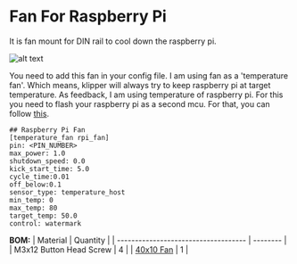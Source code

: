 # Fan For Raspberry Pi
 
It is fan mount for DIN rail to cool down the raspberry pi. 
 
![alt text](Images/rp_fan.HEIC)

You need to add this fan in your config file. I am using fan as a 'temperature fan'. Which means, klipper will always try to keep raspberry pi at target temperature. As feedback, I am using temperature of raspberry pi. For this you need to flash your raspberry pi as a second mcu. For that, you can follow [this](https://www.klipper3d.org/RPi_microcontroller.html). 

```
## Raspberry Pi Fan
[temperature_fan rpi_fan]
pin: <PIN_NUMBER>
max_power: 1.0
shutdown_speed: 0.0
kick_start_time: 5.0
cycle_time:0.01
off_below:0.1
sensor_type: temperature_host
min_temp: 0
max_temp: 80
target_temp: 50.0
control: watermark
```

**BOM:**
| Material               															| Quantity |
| ------------------------------------  											| -------- |
| M3x12 Button Head Screw          												   	|        4 |
| [40x10 Fan](https://s.click.aliexpress.com/e/_A9V7Yd)             				|        1 |
